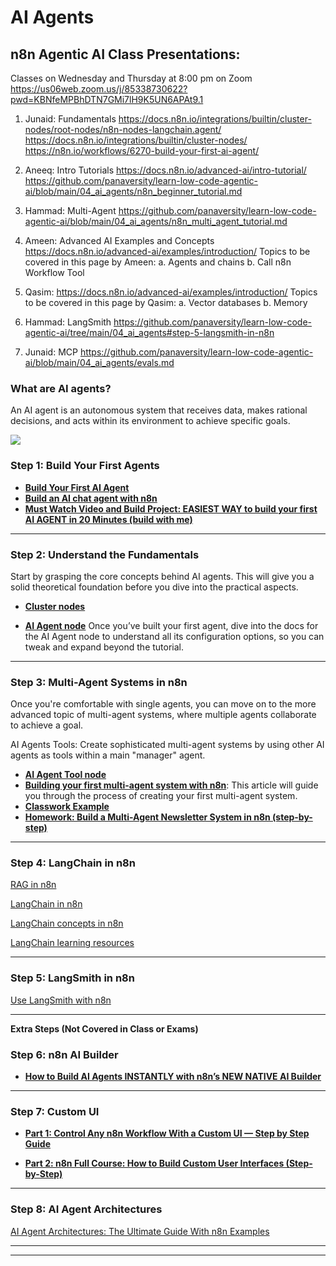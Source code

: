 # AI Agents

## n8n Agentic AI Class Presentations:

Classes on Wednesday and Thursday at 8:00 pm on Zoom
https://us06web.zoom.us/j/85338730622?pwd=KBNfeMPBhDTN7GMi7lH9K5UN6APAt9.1

1. Junaid: Fundamentals
https://docs.n8n.io/integrations/builtin/cluster-nodes/root-nodes/n8n-nodes-langchain.agent/
https://docs.n8n.io/integrations/builtin/cluster-nodes/
https://n8n.io/workflows/6270-build-your-first-ai-agent/

2. Aneeq: Intro Tutorials 
https://docs.n8n.io/advanced-ai/intro-tutorial/
https://github.com/panaversity/learn-low-code-agentic-ai/blob/main/04_ai_agents/n8n_beginner_tutorial.md

3. Hammad: Multi-Agent
https://github.com/panaversity/learn-low-code-agentic-ai/blob/main/04_ai_agents/n8n_multi_agent_tutorial.md

4. Ameen: Advanced AI Examples and Concepts
https://docs.n8n.io/advanced-ai/examples/introduction/
Topics to be covered in this page by Ameen: 
a. Agents and chains
b. Call n8n Workflow Tool

5. Qasim:
https://docs.n8n.io/advanced-ai/examples/introduction/
Topics to be covered in this page by Qasim: 
a. Vector databases
b. Memory

6. Hammad: LangSmith
https://github.com/panaversity/learn-low-code-agentic-ai/tree/main/04_ai_agents#step-5-langsmith-in-n8n

7. Junaid: MCP
https://github.com/panaversity/learn-low-code-agentic-ai/blob/main/04_ai_agents/evals.md


### What are AI agents?
An AI agent is an autonomous system that receives data, makes rational decisions, and acts within its environment to achieve specific goals.

![](easy.jpg)

### **Step 1: Build Your First Agents**

* **[Build Your First AI Agent](https://n8n.io/workflows/6270-build-your-first-ai-agent/)**
* **[Build an AI chat agent with n8n](https://docs.n8n.io/advanced-ai/intro-tutorial/)**
* **[Must Watch Video and Build Project: EASIEST WAY to build your first AI AGENT in 20 Minutes (build with me)](https://github.com/panaversity/learn-n8n-agentic-ai/blob/main/04_ai_agents/n8n_beginner_tutorial.md)**

***

### **Step 2: Understand the Fundamentals**

Start by grasping the core concepts behind AI agents. This will give you a solid theoretical foundation before you dive into the practical aspects.

* **[Cluster nodes](https://docs.n8n.io/integrations/builtin/cluster-nodes/)**

* **[AI Agent node](https://docs.n8n.io/integrations/builtin/cluster-nodes/root-nodes/n8n-nodes-langchain.agent/)**
Once you’ve built your first agent, dive into the docs for the AI Agent node to understand all its configuration options, so you can tweak and expand beyond the tutorial.

***

### **Step 3: Multi-Agent Systems in n8n**

Once you're comfortable with single agents, you can move on to the more advanced topic of multi-agent systems, where multiple agents collaborate to achieve a goal.

AI Agents Tools: Create sophisticated multi-agent systems by using other AI agents as tools within a main "manager" agent.

* **[AI Agent Tool node](https://docs.n8n.io/integrations/builtin/cluster-nodes/sub-nodes/n8n-nodes-langchain.toolaiagent/)**
* **[Building your first multi-agent system with n8n](https://medium.com/mitb-for-all/building-your-first-multi-agent-system-with-n8n-0c959d7139a1)**: This article will guide you through the process of creating your first multi-agent system.
* **[Classwork Example](https://github.com/panaversity/learn-n8n-agentic-ai/blob/main/04_ai_agents/multi_agent_project.md)**
* **[Homework: Build a Multi-Agent Newsletter System in n8n (step-by-step)](https://github.com/panaversity/learn-n8n-agentic-ai/blob/main/04_ai_agents/n8n_multi_agent_tutorial.md)**



***

### **Step 4: LangChain in n8n**

[RAG in n8n](https://docs.n8n.io/advanced-ai/rag-in-n8n/)

[LangChain in n8n](https://docs.n8n.io/advanced-ai/langchain/overview/)

[LangChain concepts in n8n](https://docs.n8n.io/advanced-ai/langchain/langchain-n8n/)

[LangChain learning resources](https://docs.n8n.io/advanced-ai/langchain/langchain-learning-resources/)

***

### **Step 5: LangSmith in n8n**

[Use LangSmith with n8n](https://docs.n8n.io/advanced-ai/langchain/langsmith/)

***

**Extra Steps (Not Covered in Class or Exams)**

### **Step 6: n8n AI Builder**

* **[How to Build AI Agents INSTANTLY with n8n’s NEW NATIVE AI Builder](https://www.youtube.com/watch?v=erSlRlwpr-g)**

***

### **Step 7: Custom UI**

* **[Part 1: Control Any n8n Workflow With a Custom UI — Step by Step Guide](https://www.youtube.com/watch?v=9Po584wKXAM)**

* **[Part 2: n8n Full Course: How to Build Custom User Interfaces (Step-by-Step)](https://www.youtube.com/watch?v=3hvNCeWDdKQ)**


***


### **Step 8: AI Agent Architectures**

[AI Agent Architectures: The Ultimate Guide With n8n Examples](https://www.productcompass.pm/p/ai-agent-architectures)

***



---




